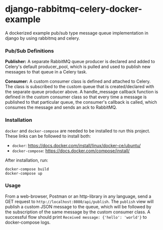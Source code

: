 # django-rabbitmq-celery-docker-example
A dockerized example pub/sub type message queue implementation in django by using rabbitmq and celery. 



### Pub/Sub Definitions

**Publisher:** A separate RabbitMQ queue producer is declared and added to Celery's default producer_pool, which is pulled and used to publish new messages to that queue in a Celery task.

**Consumer:** A custom consumer class is defined and attached to Celery. The class is subscribed to the custom queue that is created/declared with the separate queue producer above. A handle_message callback function is defined in the custom consumer class so that every time a message is published to that particular queue, the consumer's callback is called, which consumes the message and sends an ack to RabbitMQ.


### Installation
`docker` and `docker-compose` are needed to be installed to run this project. These links can be followed to install both:
- `docker`: https://docs.docker.com/install/linux/docker-ce/ubuntu/
- `docker-compose`: https://docs.docker.com/compose/install/

After installation, run:
```shell
docker-compose build
docker-compose up
```


### Usage
From a web-browser, Postman or an http-library in any language, send a GET request to `http://localhost:8080/api/publish`. The `publish` view will publish a custom JSON message to the queue, which will be followed by the subscription of the same message by the custom consumer class. A successful flow should print `Received message: {'hello': 'world'}` to docker-compose logs.
